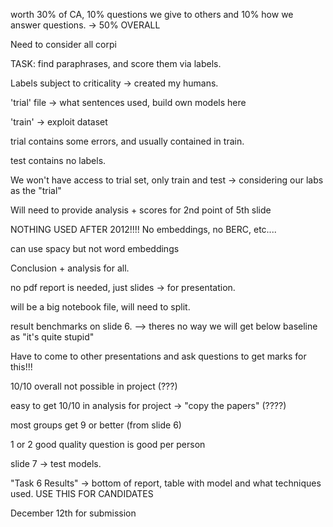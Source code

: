 worth 30% of CA, 10% questions we give to others and 10% how we answer questions. -> 50% OVERALL

Need to consider all corpi

TASK: find paraphrases, and score them via labels.

Labels subject to criticality -> created my humans.

'trial' file -> what sentences used, build own models here

'train' -> exploit dataset

trial contains some errors, and usually contained in train.

test contains no labels.

We won't have access to trial set, only train and test -> considering our labs as the "trial"

Will need to provide analysis + scores for 2nd point of 5th slide

NOTHING USED AFTER 2012!!!! No embeddings, no BERC, etc....

can use spacy but not word embeddings

Conclusion + analysis for all.

no pdf report is needed, just slides -> for presentation.

will be a big notebook file, will need to split.

result benchmarks on slide 6. --> theres no way we will get below baseline as "it's quite stupid"

Have to come to other presentations and ask questions to get marks for this!!!

10/10 overall not possible in project (???)

easy to get 10/10 in analysis for project -> "copy the papers" (????)

most groups get 9 or better (from slide 6)

1 or 2 good quality question is good per person

slide 7 -> test models.

"Task 6 Results" -> bottom of report, table with model and what techniques used. USE THIS FOR CANDIDATES

December 12th for submission